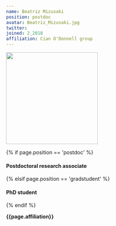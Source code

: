 ```yaml
---
name: Beatriz Mizusaki
position: postdoc
avatar: Beatriz_Mizusaki.jpg
twitter:
joined: 2_2018
affiliation: Cian O'Donnell group
---
```


<img width="250" src="{{site.baseurl}}/images/people/{{page.avatar}}" data-action="zoom">

 {% if page.position == 'postdoc' %}
<h4>Postdoctoral research associate</h4>
 {% elsif page.position == 'gradstudent' %}
<h4>PhD student</h4>
 {% endif %}

<b>{{page.affiliation}}</b>